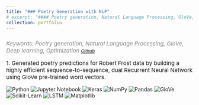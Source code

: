 ```yaml
---
title: "### Poetry Generation with NLP"
# excerpt: "#### Poetry generation, Natural Language Processing, GloVe, Deep learning, Optimization<br/>"
collection: portfolio
---
```

<p style="font-size:15px; color:gray; font-style: italic; margin-top: 25px;">Keywords: Poetry generation, Natural Language Processing, GloVe, Deep learning, Optimization
<a style="font-size:12px;" href="https://github.com/SayliMN/poetry_generator" target="_blank">Github</a>
</p>

<p style="font-size:15px">
    1. Generated poetry predictions for Robert Frost data by building a highly efficient sequence-to-sequence, dual Recurrent Neural Network using GloVe pre-trained word vectors.</p>



<p style="margin-top:10px">
    <img src="https://img.shields.io/badge/Python-green" alt="Python">
    <img src="https://img.shields.io/badge/Jupyter%20Notebook-orange" alt="Jupyter Notebook">
    <img src="https://img.shields.io/badge/Keras-violet" alt="Keras">
    <img src="https://img.shields.io/badge/Numpy-cornflowerblue" alt="NumPy">
    <img src="https://img.shields.io/badge/Pandas-navy" alt="Pandas">
    <img src="https://img.shields.io/badge/GloVe-orchid" alt="GloVe">
    <img src="https://img.shields.io/badge/Sklearn-teal" alt="Scikit-Learn">
    <img src="https://img.shields.io/badge/LSTM-olive" alt="LSTM">
    <img src="https://img.shields.io/badge/Matplotlib-maroon" alt="Matplotlib">
</p>

<p>

</p>